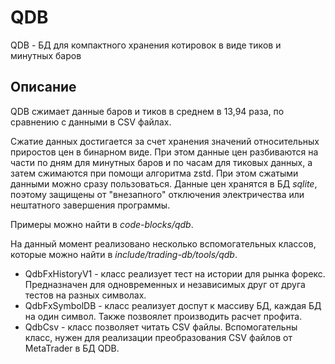 # QDB

QDB - БД для компактного хранения котировок в виде тиков и минутных баров

## Описание

QDB сжимает данные баров и тиков в среднем в 13,94 раза, по сравнению с данными в CSV файлах.

Сжатие данных достигается за счет хранения значений относительных приростов цен в бинарном виде. При этом данные цен разбиваются на части по дням для минутных баров и по часам для тиковых данных, а затем сжимаются при помощи алгоритма zstd.
При этом сжатыми данными можно сразу пользоваться. Данные цен хранятся в БД *sqlite*, поэтому защищены от "внезапного" отключения электричества или нештатного завершения программы.

Примеры можно найти в *code-blocks/qdb*.

На данный момент реализовано несколько вспомогательных классов, которые можно найти в *include/trading-db/tools/qdb*.

* QdbFxHistoryV1 - класс реализует тест на истории для рынка форекс. Предназначен для одновременных и независимых друг от друга тестов на разных символах.
* QdbFxSymbolDB - класс реализует доспут к массиву БД, каждая БД на один символ. Также позвоялет производить расчет профита.
* QdbCsv - класс позволяет читать CSV файлы. Вспомогательны класс, нужен для реализации преобразования CSV файлов от MetaTrader в БД QDB.





